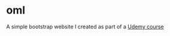 # oml
A simple bootstrap website I created as part of a [Udemy course](https://www.udemy.com/share/101JKkB0oacV5VRXQ=/)
